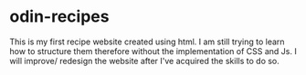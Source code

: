 # odin-recipes
This is my first recipe website created using html. 
I am still trying to learn how to structure them therefore without the implementation of CSS and Js.
I will improve/ redesign the website after I've acquired the skills to do so. 